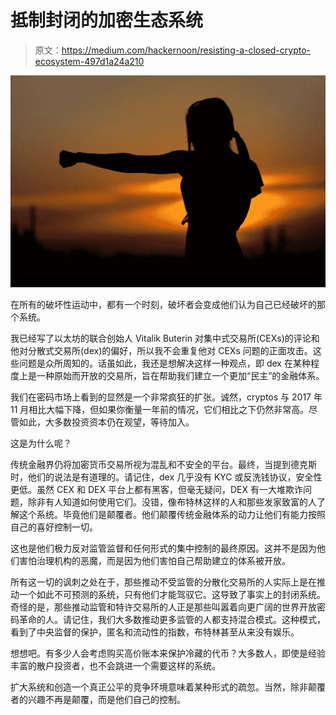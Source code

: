 # 抵制封闭的加密生态系统

> 原文：<https://medium.com/hackernoon/resisting-a-closed-crypto-ecosystem-497d1a24a210>

![](img/84f60b358585028af73d489865208aca.png)

在所有的破坏性运动中，都有一个时刻，破坏者会变成他们认为自己已经破坏的那个系统。

我已经写了以太坊的联合创始人 Vitalik Buterin 对集中式交易所(CEXs)的评论和他对分散式交易所(dex)的偏好，所以我不会重复他对 CEXs 问题的正面攻击。这些问题是众所周知的。话虽如此，我还是想解决这样一种观点，即 dex 在某种程度上是一种原始而开放的交易所，旨在帮助我们建立一个更加“民主”的金融体系。

我们在密码市场上看到的显然是一个非常疯狂的扩张。诚然，cryptos 与 2017 年 11 月相比大幅下降，但如果你衡量一年前的情况，它们相比之下仍然非常高。尽管如此，大多数投资资本仍在观望，等待加入。

这是为什么呢？

传统金融界仍将加密货币交易所视为混乱和不安全的平台。最终，当提到德克斯时，他们的说法是有道理的。请记住，dex 几乎没有 KYC 或反洗钱协议，安全性更低。虽然 CEX 和 DEX 平台上都有黑客，但毫无疑问，DEX 有一大堆欺诈问题，除非有人知道如何使用它们。没错，像布特林这样的人和那些发家致富的人了解这个系统。毕竟他们是颠覆者。他们颠覆传统金融体系的动力让他们有能力按照自己的喜好控制一切。

这也是他们极力反对监管监督和任何形式的集中控制的最终原因。这并不是因为他们害怕治理机构的恶魔，而是因为他们害怕自己帮助建立的体系被开放。

所有这一切的讽刺之处在于，那些推动不受监管的分散化交易所的人实际上是在推动一个如此不可预测的系统，只有他们才能驾驭它。这导致了事实上的封闭系统。奇怪的是，那些推动监管和特许交易所的人正是那些叫嚣着向更广阔的世界开放密码革命的人。请记住，我们大多数推动更多监管的人都支持混合模式。这种模式，看到了中央监督的保护，匿名和流动性的指数，布特林甚至从来没有娱乐。

想想吧。有多少人会考虑购买高价账本来保护冷藏的代币？大多数人，即使是经验丰富的散户投资者，也不会跳进一个需要这样的系统。

扩大系统和创造一个真正公平的竞争环境意味着某种形式的疏忽。当然，除非颠覆者的兴趣不再是颠覆，而是他们自己的控制。